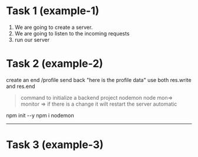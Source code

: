 # Task 1 (example-1)

1. We are going to create a server.
2. We are going to listen to the incoming requests
3. run our server


# Task 2 (example-2)

create an end /profile
send back "here is the profile data" use both res.write and res.end


>command to initialize a backend project
>nodemon node mon=> monitor => if there is a change it wilt restart the server automatic

npm init --y
npm i nodemon

---------------------------------------------------------------------------

# Task 3 (example-3)








